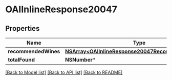 # OAIInlineResponse20047

## Properties
Name | Type | Description | Notes
------------ | ------------- | ------------- | -------------
**recommendedWines** | [**NSArray&lt;OAIInlineResponse20047RecommendedWines&gt;***](OAIInlineResponse20047RecommendedWines.md) |  | 
**totalFound** | **NSNumber*** |  | 

[[Back to Model list]](../README.md#documentation-for-models) [[Back to API list]](../README.md#documentation-for-api-endpoints) [[Back to README]](../README.md)


